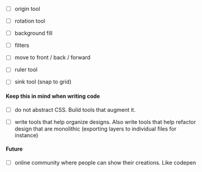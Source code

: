 - [ ] origin tool
- [ ] rotation tool
- [ ] background fill
- [ ] filters
- [ ] move to front / back / forward
- [ ] ruler tool
- [ ] sink tool (snap to grid)


#### Keep this in mind when writing code

- [ ] do not abstract CSS. Build tools that augment it.
- [ ] write tools that help organize designs. Also write tools that help refactor design that are monolithic (exporting layers to individual files for instance)


#### Future

- [ ] online community where people can show their creations. Like codepen
